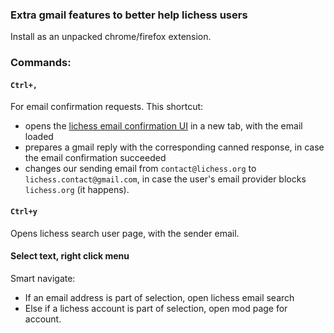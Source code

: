 ### Extra gmail features to better help lichess users

Install as an unpacked chrome/firefox extension.

### Commands:

#### `Ctrl+,`

For email confirmation requests. This shortcut:

- opens the [lichess email confirmation UI](https://github.com/ornicar/lila/wiki/Handling-email-address-confirmation) in a new tab, with the email loaded
- prepares a gmail reply with the corresponding canned response, in case the email confirmation succeeded
- changes our sending email from `contact@lichess.org` to `lichess.contact@gmail.com`, in case the user's email provider blocks `lichess.org` (it happens).

#### `Ctrl+y`

Opens lichess search user page, with the sender email.

#### Select text, right click menu

Smart navigate:
- If an email address is part of selection, open lichess email search
- Else if a lichess account is part of selection, open mod page for account.
